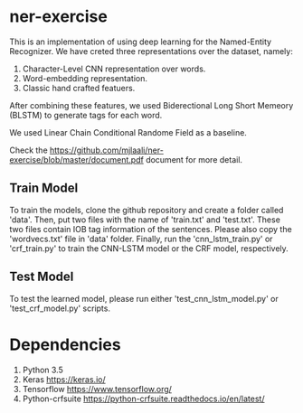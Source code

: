 # ner-exercise
This is an implementation of using deep learning for the Named-Entity Recognizer. We have creted three representations over the dataset, namely: 

1. Character-Level CNN representation over words.
2. Word-embedding representation. 
3. Classic hand crafted featuers. 

After combining these features, we used Biderectional Long Short Memeory (BLSTM) to generate tags for each word. 

We used Linear Chain Conditional Randome Field as a baseline.

Check the <https://github.com/mjlaali/ner-exercise/blob/master/document.pdf> document for more detail.

## Train Model 
To train the models, clone the github repository and create a folder called 'data'. Then, put two files with the name of 'train.txt' and 'test.txt'. These two files contain IOB tag information of the sentences. Please also copy the 'wordvecs.txt' file in 'data' folder. Finally, run the 'cnn_lstm_train.py' or 'crf_train.py' to train the CNN-LSTM model or the CRF model, respectively.

## Test Model
To test the learned model, please run either 'test_cnn_lstm_model.py' or 'test_crf_model.py' scripts.  

# Dependencies 
1. Python 3.5
2. Keras <https://keras.io/>
3. Tensorflow <https://www.tensorflow.org/>
3. Python-crfsuite <https://python-crfsuite.readthedocs.io/en/latest/>

